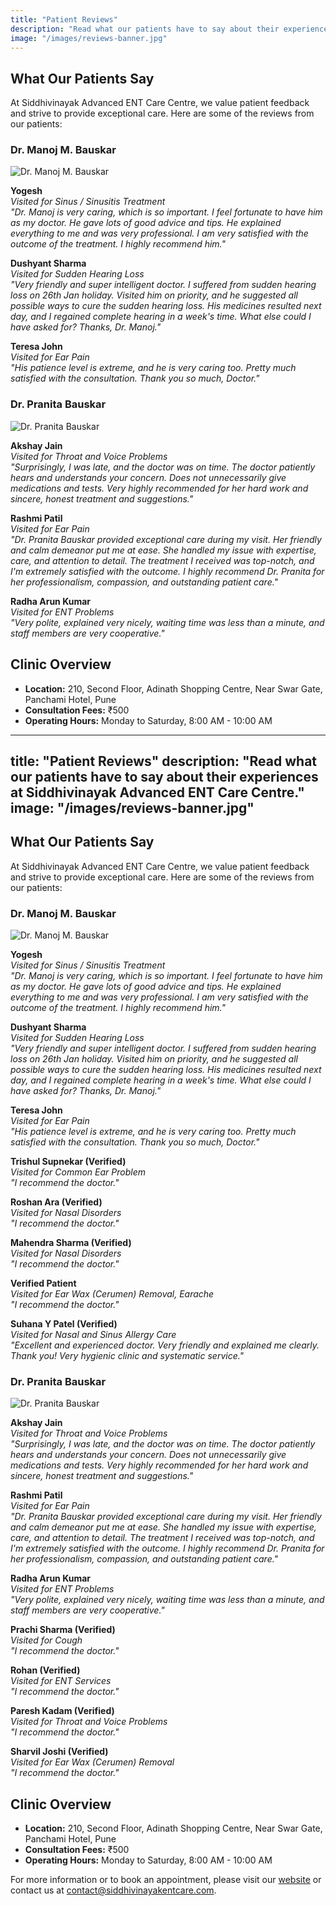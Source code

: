 ```yaml
---
title: "Patient Reviews"
description: "Read what our patients have to say about their experiences at Siddhivinayak Advanced ENT Care Centre."
image: "/images/reviews-banner.jpg"
---
```


## What Our Patients Say

At Siddhivinayak Advanced ENT Care Centre, we value patient feedback and strive to provide exceptional care. Here are some of the reviews from our patients:

### Dr. Manoj M. Bauskar

![Dr. Manoj M. Bauskar](https://via.placeholder.com/150x150?text=Dr.+Manoj+M.+Bauskar)

**Yogesh**  
*Visited for Sinus / Sinusitis Treatment*  
*"Dr. Manoj is very caring, which is so important. I feel fortunate to have him as my doctor. He gave lots of good advice and tips. He explained everything to me and was very professional. I am very satisfied with the outcome of the treatment. I highly recommend him."*

**Dushyant Sharma**  
*Visited for Sudden Hearing Loss*  
*"Very friendly and super intelligent doctor. I suffered from sudden hearing loss on 26th Jan holiday. Visited him on priority, and he suggested all possible ways to cure the sudden hearing loss. His medicines resulted next day, and I regained complete hearing in a week's time. What else could I have asked for? Thanks, Dr. Manoj."*

**Teresa John**  
*Visited for Ear Pain*  
*"His patience level is extreme, and he is very caring too. Pretty much satisfied with the consultation. Thank you so much, Doctor."*

### Dr. Pranita Bauskar

![Dr. Pranita Bauskar](https://via.placeholder.com/150x150?text=Dr.+Pranita+Bauskar)

**Akshay Jain**  
*Visited for Throat and Voice Problems*  
*"Surprisingly, I was late, and the doctor was on time. The doctor patiently hears and understands your concern. Does not unnecessarily give medications and tests. Very highly recommended for her hard work and sincere, honest treatment and suggestions."*

**Rashmi Patil**  
*Visited for Ear Pain*  
*"Dr. Pranita Bauskar provided exceptional care during my visit. Her friendly and calm demeanor put me at ease. She handled my issue with expertise, care, and attention to detail. The treatment I received was top-notch, and I'm extremely satisfied with the outcome. I highly recommend Dr. Pranita for her professionalism, compassion, and outstanding patient care."*

**Radha Arun Kumar**  
*Visited for ENT Problems*  
*"Very polite, explained very nicely, waiting time was less than a minute, and staff members are very cooperative."*

## Clinic Overview

- **Location:** 210, Second Floor, Adinath Shopping Centre, Near Swar Gate, Panchami Hotel, Pune
- **Consultation Fees:** ₹500
- **Operating Hours:** Monday to Saturday, 8:00 AM - 10:00 AM



---
title: "Patient Reviews"
description: "Read what our patients have to say about their experiences at Siddhivinayak Advanced ENT Care Centre."
image: "/images/reviews-banner.jpg"
---

## What Our Patients Say

At Siddhivinayak Advanced ENT Care Centre, we value patient feedback and strive to provide exceptional care. Here are some of the reviews from our patients:

### Dr. Manoj M. Bauskar

![Dr. Manoj M. Bauskar](https://via.placeholder.com/150x150?text=Dr.+Manoj+M.+Bauskar)

**Yogesh**  
*Visited for Sinus / Sinusitis Treatment*  
*"Dr. Manoj is very caring, which is so important. I feel fortunate to have him as my doctor. He gave lots of good advice and tips. He explained everything to me and was very professional. I am very satisfied with the outcome of the treatment. I highly recommend him."*

**Dushyant Sharma**  
*Visited for Sudden Hearing Loss*  
*"Very friendly and super intelligent doctor. I suffered from sudden hearing loss on 26th Jan holiday. Visited him on priority, and he suggested all possible ways to cure the sudden hearing loss. His medicines resulted next day, and I regained complete hearing in a week's time. What else could I have asked for? Thanks, Dr. Manoj."*

**Teresa John**  
*Visited for Ear Pain*  
*"His patience level is extreme, and he is very caring too. Pretty much satisfied with the consultation. Thank you so much, Doctor."*

**Trishul Supnekar (Verified)**  
*Visited for Common Ear Problem*  
*"I recommend the doctor."*

**Roshan Ara (Verified)**  
*Visited for Nasal Disorders*  
*"I recommend the doctor."*

**Mahendra Sharma (Verified)**  
*Visited for Nasal Disorders*  
*"I recommend the doctor."*

**Verified Patient**  
*Visited for Ear Wax (Cerumen) Removal, Earache*  
*"I recommend the doctor."*

**Suhana Y Patel (Verified)**  
*Visited for Nasal and Sinus Allergy Care*  
*"Excellent and experienced doctor. Very friendly and explained me clearly. Thank you! Very hygienic clinic and systematic service."*

### Dr. Pranita Bauskar

![Dr. Pranita Bauskar](https://via.placeholder.com/150x150?text=Dr.+Pranita+Bauskar)

**Akshay Jain**  
*Visited for Throat and Voice Problems*  
*"Surprisingly, I was late, and the doctor was on time. The doctor patiently hears and understands your concern. Does not unnecessarily give medications and tests. Very highly recommended for her hard work and sincere, honest treatment and suggestions."*

**Rashmi Patil**  
*Visited for Ear Pain*  
*"Dr. Pranita Bauskar provided exceptional care during my visit. Her friendly and calm demeanor put me at ease. She handled my issue with expertise, care, and attention to detail. The treatment I received was top-notch, and I'm extremely satisfied with the outcome. I highly recommend Dr. Pranita for her professionalism, compassion, and outstanding patient care."*

**Radha Arun Kumar**  
*Visited for ENT Problems*  
*"Very polite, explained very nicely, waiting time was less than a minute, and staff members are very cooperative."*

**Prachi Sharma (Verified)**  
*Visited for Cough*  
*"I recommend the doctor."*

**Rohan (Verified)**  
*Visited for ENT Services*  
*"I recommend the doctor."*

**Paresh Kadam (Verified)**  
*Visited for Throat and Voice Problems*  
*"I recommend the doctor."*

**Sharvil Joshi (Verified)**  
*Visited for Ear Wax (Cerumen) Removal*  
*"I recommend the doctor."*

## Clinic Overview

- **Location:** 210, Second Floor, Adinath Shopping Centre, Near Swar Gate, Panchami Hotel, Pune
- **Consultation Fees:** ₹500
- **Operating Hours:** Monday to Saturday, 8:00 AM - 10:00 AM

For more information or to book an appointment, please visit our [website](https://www.siddhivinayakentcare.com) or contact us at [contact@siddhivinayakentcare.com](mailto:contact@siddhivinayakentcare.com).


